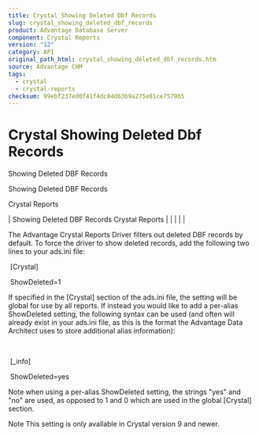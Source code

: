 ```yaml
---
title: Crystal Showing Deleted Dbf Records
slug: crystal_showing_deleted_dbf_records
product: Advantage Database Server
component: Crystal Reports
version: "12"
category: API
original_path_html: crystal_showing_deleted_dbf_records.htm
source: Advantage CHM
tags:
  - crystal
  - crystal-reports
checksum: 99ebf237ed0f41f4dc84d63b9a275e81ce7579b5
---
```


# Crystal Showing Deleted Dbf Records

Showing Deleted DBF Records

Showing Deleted DBF Records

Crystal Reports

| Showing Deleted DBF Records  Crystal Reports |  |  |  |  |

The Advantage Crystal Reports Driver filters out deleted DBF records by default. To force the driver to show deleted records, add the following two lines to your ads.ini file:

 [Crystal]

 ShowDeleted=1

If specified in the [Crystal] section of the ads.ini file, the setting will be global for use by all reports. If instead you would like to add a per-alias ShowDeleted setting, the following syntax can be used (and often will already exist in your ads.ini file, as this is the format the Advantage Data Architect uses to store additional alias information):

 

 [<YourAliasName>\_info]

 ShowDeleted=yes

Note when using a per-alias ShowDeleted setting, the strings "yes" and "no" are used, as opposed to 1 and 0 which are used in the global [Crystal] section.

Note This setting is only available in Crystal version 9 and newer.
